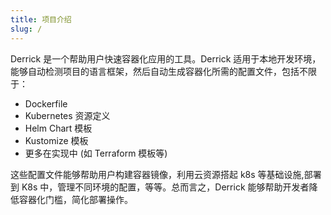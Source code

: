 ```yaml
---
title: 项目介绍
slug: /
---
```


Derrick 是一个帮助用户快速容器化应用的工具。Derrick 适用于本地开发环境，能够自动检测项目的语言框架，然后自动生成容器化所需的配置文件，包括不限于：

- Dockerfile
- Kubernetes 资源定义
- Helm Chart 模板
- Kustomize 模板
- 更多在实现中 (如 Terraform 模板等)

这些配置文件能够帮助用户构建容器镜像，利用云资源搭起 k8s 等基础设施,部署到 K8s 中，管理不同环境的配置，等等。总而言之，Derrick 能够帮助开发者降低容器化门槛，简化部署操作。
